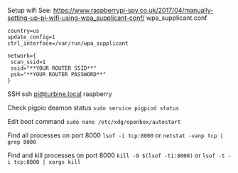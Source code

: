 Setup wifi
See: https://www.raspberrypi-spy.co.uk/2017/04/manually-setting-up-pi-wifi-using-wpa_supplicant-conf/
wpa_supplicant.conf
```
country=us
update_config=1
ctrl_interface=/var/run/wpa_supplicant

network={
 scan_ssid=1
 ssid="**YOUR ROUTER SSID**"
 psk="**YOUR ROUTER PASSWORD**"
}
```

SSH
ssh pi@turbine.local
raspberry

Check pigpio deamon status
`sudo service pigpiod status`

Edit boot command
`sudo nano /etc/xdg/openbox/autostart`

Find all processes on port 8000
`lsof -i tcp:8000` or `netstat -vanp tcp | grep 8000`

Find and kill processes on port 8000
`kill -9 $(lsof -ti:8000)` or `lsof -t -i tcp:8000 | xargs kill`